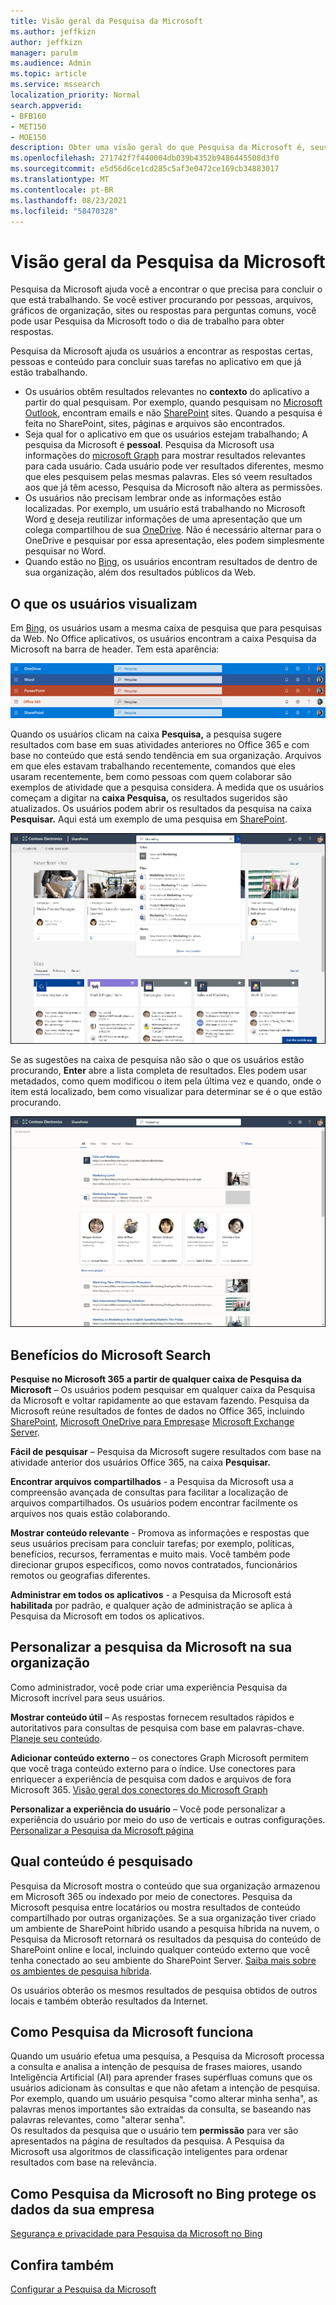 ```yaml
---
title: Visão geral da Pesquisa da Microsoft
ms.author: jeffkizn
author: jeffkizn
manager: parulm
ms.audience: Admin
ms.topic: article
ms.service: mssearch
localization_priority: Normal
search.appverid:
- BFB160
- MET150
- MOE150
description: Obter uma visão geral do que Pesquisa da Microsoft é, seus benefícios e quais aplicativos suportam Pesquisa da Microsoft.
ms.openlocfilehash: 271742f7f440004db039b4352b9486445508d3f0
ms.sourcegitcommit: e5d56d6ce1cd285c5af3e0472ce169cb34883017
ms.translationtype: MT
ms.contentlocale: pt-BR
ms.lasthandoff: 08/23/2021
ms.locfileid: "58470328"
---
```

# <a name="overview-of-microsoft-search"></a>Visão geral da Pesquisa da Microsoft

Pesquisa da Microsoft ajuda você a encontrar o que precisa para concluir o que está trabalhando. Se você estiver procurando por pessoas, arquivos, gráficos de organização, sites ou respostas para perguntas comuns, você pode usar Pesquisa da Microsoft todo o dia de trabalho para obter respostas.

Pesquisa da Microsoft ajuda os usuários a encontrar as respostas certas, pessoas e conteúdo para concluir suas tarefas no aplicativo em que já estão trabalhando.

- Os usuários obtêm resultados relevantes no **contexto** do aplicativo a partir do qual pesquisam. Por exemplo, quando pesquisam no [Microsoft Outlook](https://www.microsoft.com/outlook), encontram emails e não [SharePoint](http://sharepoint.com/) sites. Quando a pesquisa é feita no SharePoint, sites, páginas e arquivos são encontrados.
- Seja qual for o aplicativo em que os usuários estejam trabalhando; A pesquisa da Microsoft é **pessoal**. Pesquisa da Microsoft usa informações do [microsoft Graph](https://developer.microsoft.com/graph/) para mostrar resultados relevantes para cada usuário. Cada usuário pode ver resultados diferentes, mesmo que eles pesquisem pelas mesmas palavras. Eles só veem resultados aos que já têm acesso, Pesquisa da Microsoft não altera as permissões.
- Os usuários não precisam lembrar onde as informações estão localizadas. Por exemplo, um usuário está trabalhando no Microsoft Word [e](https://products.office.com/word) deseja reutilizar informações de uma apresentação que um colega compartilhou de sua [OneDrive](https://onedrive.live.com/about/). Não é necessário alternar para o OneDrive e pesquisar por essa apresentação, eles podem simplesmente pesquisar no Word.
- Quando estão no [Bing](https://bing.com), os usuários encontram resultados de dentro de sua organização, além dos resultados públicos da Web.

## <a name="what-users-see"></a>O que os usuários visualizam

Em [Bing](https://bing.com), os usuários usam a mesma caixa de pesquisa que para pesquisas da Web. No Office aplicativos, os usuários encontram a caixa Pesquisa da Microsoft na barra de header. Tem esta aparência:

![Capturas de tela das janelas do aplicativo com Pesquisa da Microsoft caixa na barra de header.](media/Headings_520.png)

Quando os usuários clicam na caixa **Pesquisa,** a pesquisa sugere resultados com base em suas atividades anteriores no Office 365 e com base no conteúdo que está sendo tendência em sua organização. Arquivos em que eles estavam trabalhando recentemente, comandos que eles usaram recentemente, bem como pessoas com quem colaborar são exemplos de atividade que a pesquisa considera. À medida que os usuários começam a digitar na **caixa Pesquisa,** os resultados sugeridos são atualizados. Os usuários podem abrir os resultados da pesquisa na caixa **Pesquisar.** Aqui está um exemplo de uma pesquisa em [SharePoint](http://sharepoint.com/).

![Capturas de tela da caixa Pesquisa da Microsoft com uma consulta e resultados sugeridos.](media/SERP_text_520.png)

Se as sugestões na caixa de pesquisa não são o que os usuários estão procurando, **Enter** abre a lista completa de resultados. Eles podem usar metadados, como quem modificou o item pela última vez e quando, onde o item está localizado, bem como visualizar para determinar se é o que estão procurando.

![Capturas de tela da página Pesquisa da Microsoft resultados.](media/search_box.png)

## <a name="benefits-of-microsoft-search"></a>Benefícios do Microsoft Search

**Pesquise no Microsoft 365 a partir de qualquer caixa de Pesquisa da Microsoft** – Os usuários podem pesquisar em qualquer caixa da Pesquisa da Microsoft e voltar rapidamente ao que estavam fazendo. Pesquisa da Microsoft reúne resultados de fontes de dados no Office 365, incluindo [SharePoint](http://sharepoint.com/), [Microsoft OneDrive para Empresas](https://onedrive.live.com/about/business/)e [Microsoft Exchange Server](https://products.office.com/exchange/microsoft-exchange-server).

**Fácil de pesquisar** – Pesquisa da Microsoft sugere resultados com base na atividade anterior dos usuários Office 365, na caixa **Pesquisar.**

**Encontrar arquivos compartilhados** - a Pesquisa da Microsoft usa a compreensão avançada de consultas para facilitar a localização de arquivos compartilhados. Os usuários podem encontrar facilmente os arquivos nos quais estão colaborando.

**Mostrar conteúdo relevante** - Promova as informações e respostas que seus usuários precisam para concluir tarefas; por exemplo, políticas, benefícios, recursos, ferramentas e muito mais. Você também pode direcionar grupos específicos, como novos contratados, funcionários remotos ou geografias diferentes.

**Administrar em todos os aplicativos** - a Pesquisa da Microsoft está **habilitada** por padrão, e qualquer ação de administração se aplica à Pesquisa da Microsoft em todos os aplicativos.

## <a name="tailoring-microsoft-search-to-your-organization"></a>Personalizar a pesquisa da Microsoft na sua organização

Como administrador, você pode criar uma experiência Pesquisa da Microsoft incrível para seus usuários.

**Mostrar conteúdo útil** – As respostas fornecem resultados rápidos e autoritativos para consultas de pesquisa com base em palavras-chave. [Planeje seu conteúdo](plan-your-content.md).

**Adicionar conteúdo externo** – os conectores Graph Microsoft permitem que você traga conteúdo externo para o índice. Use conectores para enriquecer a experiência de pesquisa com dados e arquivos de fora Microsoft 365. [Visão geral dos conectores do Microsoft Graph](connectors-overview.md)

**Personalizar a experiência do usuário** – Você pode personalizar a experiência do usuário por meio do uso de verticais e outras configurações. [Personalizar a Pesquisa da Microsoft página](customize-search-page.md)

## <a name="what-content-is-searched"></a>Qual conteúdo é pesquisado

Pesquisa da Microsoft mostra o conteúdo que sua organização armazenou em Microsoft 365 ou indexado por meio de conectores. Pesquisa da Microsoft pesquisa entre locatários ou mostra resultados de conteúdo compartilhado por outras organizações. Se a sua organização tiver criado um ambiente de SharePoint híbrido usando a pesquisa híbrida na nuvem, o Pesquisa da Microsoft retornará os resultados da pesquisa do conteúdo de SharePoint online e local, incluindo qualquer conteúdo externo que você tenha conectado ao seu ambiente do SharePoint Server. [Saiba mais sobre os ambientes de pesquisa híbrida](/sharepoint/hybrid/learn-about-cloud-hybrid-search-for-sharepoint).

Os usuários obterão os mesmos resultados de pesquisa obtidos de outros locais e também obterão resultados da Internet.

## <a name="how-microsoft-search-works"></a>Como Pesquisa da Microsoft funciona

Quando um usuário efetua uma pesquisa, a Pesquisa da Microsoft processa a consulta e analisa a intenção de pesquisa de frases maiores, usando Inteligência Artificial (AI) para aprender frases supérfluas comuns que os usuários adicionam às consultas e que não afetam a intenção de pesquisa. Por exemplo, quando um usuário pesquisa "como alterar minha senha", as palavras menos importantes são extraídas da consulta, se baseando nas palavras relevantes, como "alterar senha".  
Os resultados da pesquisa que o usuário tem **permissão** para ver são apresentados na página de resultados da pesquisa. A Pesquisa da Microsoft usa algoritmos de classificação inteligentes para ordenar resultados com base na relevância.

## <a name="how-microsoft-search-in-bing-protects-your-company-data"></a>Como Pesquisa da Microsoft no Bing protege os dados da sua empresa

[Segurança e privacidade para Pesquisa da Microsoft no Bing](security-for-search.md)

## <a name="see-also"></a>Confira também

[Configurar a Pesquisa da Microsoft](setup-microsoft-search.md)